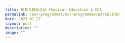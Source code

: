 ```yaml
---
title: 体育与辅助活动 Physical Education & CCA
permalink: /our-programmes/our-programmes/permalink/
date: 2023-01-27
layout: post
description: ""
image: ""
---
```

